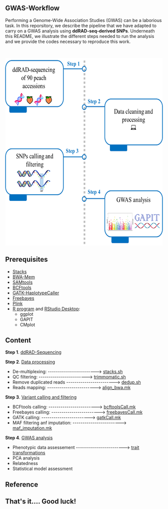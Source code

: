 ## GWAS-Workflow

Performing a Genome-Wide Association Studies (GWAS) can be a laborious task.
In this reporsitory, we describe the pipeline that we have adapted to carry on a GWAS analysis using **ddRAD-seq-derived SNPs**.
Underneath this README, we illustrate the different steps needed to run the analysis and we provide the codes necessary to reproduce this work.


<br />

<p align="center">
  <img width="600" height="600" src="./04.%20GWAS%20analysis/Pipeline.png">
  
</p>


## Prerequisites
- [Stacks](https://catchenlab.life.illinois.edu/stacks/)
- [BWA-Mem](https://github.com/lh3/bwa)
- [SAMtools](https://bioinformaticsreview.com/20210404/installing-samtools-on-ubuntu/)
- [BCFtools](https://samtools.github.io/bcftools/)
- [GATK-HaplotypeCaller](https://gatk.broadinstitute.org/hc/en-us/articles/360036194592-Getting-started-with-GATK4)
- [Freebayes](https://github.com/freebayes/freebayes)
- [Plink](https://www.cog-genomics.org/plink/)
- [R program](https://cran.r-project.org/) and [RStudio Desktop](https://posit.co/download/rstudio-desktop/):
  - ggplot
  - GAPIT
  - CMplot

## Content
**Step 1**. [ddRAD-Sequencing](https://github.com/najlaksouri/GWAS-Workflow/tree/main/01.ddRAD-sequencing) 

**Step 2**. [Data processing](https://github.com/najlaksouri/GWAS-Workflow/tree/main/02.%20Data%20Processing) 
- De-multiplexing: ------------------------> [stacks.sh](https://github.com/najlaksouri/GWAS-Workflow/blob/main/02.%20Data%20Processing/stacks.sh)
- QC filtering: ------------------------> [trimmomatic.sh](https://github.com/najlaksouri/GWAS-Workflow/blob/main/02.%20Data%20Processing/trimmomatic.sh)
- Remove duplicated reads ------------------------> [dedup.sh](https://github.com/najlaksouri/GWAS-Workflow/blob/main/02.%20Data%20Processing/dedup.sh)
- Reads mapping: ------------------------> [align_bwa.mk](https://github.com/najlaksouri/GWAS-Workflow/blob/main/02.%20Data%20Processing/align_bwa.mk) 
    
**Step 3**. [Variant calling and filtering](https://github.com/najlaksouri/GWAS-Workflow/tree/main/03.%20SNP%20calling%20and%20filtering) 
- BCFtools calling: ------------------------> [bcftoolsCall.mk](https://github.com/najlaksouri/GWAS-Workflow/blob/main/03.%20SNP%20calling%20and%20filtering/bcftoolsCall.mk)
- Freebayes calling: ------------------------> [freebayesCall.mk](https://github.com/najlaksouri/GWAS-Workflow/blob/main/03.%20SNP%20calling%20and%20filtering/freebayesCall.mk)
- GATK calling: ------------------------> [gatkCall.mk](https://github.com/najlaksouri/GWAS-Workflow/blob/main/03.%20SNP%20calling%20and%20filtering/gatkCall.mk)
- MAF filtering anf imputation: ------------------------>  [maf_imputation.mk](https://github.com/najlaksouri/GWAS-Workflow/blob/main/03.%20SNP%20calling%20and%20filtering/maf_imputation.mk)
    
**Step 4**. [GWAS analysis](https://github.com/najlaksouri/GWAS-Workflow/tree/main/04.%20GWAS%20analysis)
   - Phenotypic data assessement ------------------------> [trait transformations](https://najlaksouri.github.io/GWAS-Workflow/phenotypic-assessment.html)
   - PCA analysis
   - Relatedness
   - Statistical model assessment
   

## Reference


## That's it.... Good luck!

